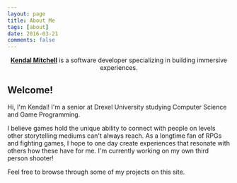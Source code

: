 ```yaml
---
layout: page
title: About Me
tags: [about]
date: 2016-03-21
comments: false
---
```

    
<center><a href="https://kendalmitchell.com"><b>Kendal Mitchell</b></a> is a software developer specializing in building immersive experiences.</center>

## Welcome!
Hi, I'm Kendal! I'm a senior at Drexel University studying Computer Science and Game Programming.

I believe games hold the unique ability to connect with people on levels other storytelling mediums can't always reach. As a longtime fan of RPGs and fighting games, I hope to one day create experiences that resonate with others how these have for me. I'm currently working on my own third person shooter!


Feel free to browse through some of my projects on this site.


